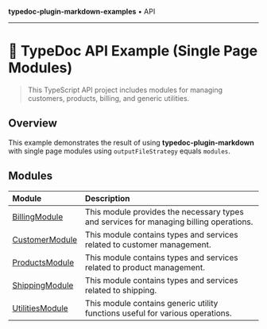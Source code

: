 **typedoc-plugin-markdown-examples** • API

***

# :wave: TypeDoc API Example (Single Page Modules)

> This TypeScript API project includes modules for managing customers, products, billing, and generic utilities.

## Overview

This example demonstrates the result of using **typedoc-plugin-markdown** with single page modules using `outputFileStrategy` equals `modules`.

## Modules

| Module | Description |
| :------ | :------ |
| [BillingModule](BillingModule.md) | This module provides the necessary types and services for managing billing operations. |
| [CustomerModule](CustomerModule.md) | This module contains types and services related to customer management. |
| [ProductsModule](ProductsModule.md) | This module contains types and services related to product management. |
| [ShippingModule](ShippingModule.md) | This module contains types and services related to shipping. |
| [UtilitiesModule](UtilitiesModule.md) | This module contains generic utility functions useful for various operations. |
